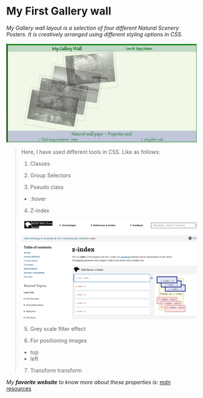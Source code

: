  # My First Gallery wall

*My Gallery wall layout is a selection of four different Natural Scenery Posters. It is creatively arranged using different styling options in CSS.*

![Pictures of natural posters](gallery-flexbox.png)

> Here, I have used different tools in CSS. Like as follows:
>
> 1. Classes
>
> 2. Group Selectors
>
> 3. Pseudo class 
> - :hover
>
> 4. Z-index
>
> ![z-index reference](mdn-z-index.png)
>
> 5. Grey scale filter effect
>
> 6. For positioning images
> - top
> - left
>
> 7. Transform transform
>
*My **favorite website** to know more about these properties is:*
[mdn resources](https://developer.mozilla.org/)

[^1]: This is my first project in learning phase.


